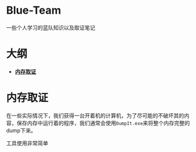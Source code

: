 # Blue-Team
一些个人学习的蓝队知识以及取证笔记

# 大纲
* **[内存取证](#内存取证)**

# 内存取证
在一些实际情况下，我们获得一台开着机的计算机，为了尽可能的不破坏其的内容，保存内存中运行着的程序，我们通常会使用`DumpIt.exe`来将整个内存完整的dump下来。

工具使用非常简单
